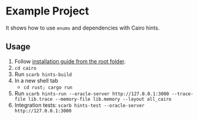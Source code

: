 # Example Project

It shows how to use `enums` and dependencies with Cairo hints.

## Usage

1. Follow [installation guide from the root folder](https://github.com/reilabs/cairo-hints/tree/main?tab=readme-ov-file#cairo-1-hints).
2. `cd cairo`
3. Run `scarb hints-build`
4. In a new shell tab
    * `cd rust; cargo run`
5. Run `scarb hints-run --oracle-server http://127.0.0.1:3000 --trace-file lib.trace --memory-file lib.memory --layout all_cairo`
6. Integration tests: `scarb hints-test --oracle-server http://127.0.0.1:3000`
